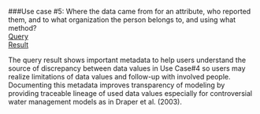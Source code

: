 ###Use case #5: Where the data came from for an attribute, who reported them, and to what organization the person belongs to, and using what method?  
[Query](https://github.com/amabdallah/WaM-DaM/blob/master/02UseCases/UseCasesFiles/Queries/05SourcesMethodsOrganizationsPeople.sql)   
[Result](https://github.com/amabdallah/WaM-DaM/blob/master/02UseCases/UseCasesFiles/Results/UseCase5.csv)  

The query result shows important metadata to help users understand the source of discrepancy between data values in Use Case#4 so users may realize limitations of data values and follow-up with involved people. Documenting this metadata improves transparency of modeling by providing traceable lineage of used data values especially for controversial water management models as in Draper et al. (2003).
